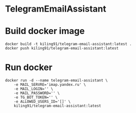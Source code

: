 # TelegramEmailAssistant

# Build docker image

```
docker build -t kiling91/telegram-email-assistant:latest .
docker push kiling91/telegram-email-assistant:latest
```

# Run docker

```
docker run -d --name telegram-email-assistant \
	-e MAIL_SERVRE='imap.yandex.ru' \
	-e MAIL_LOGIN='' \
    -e MAIL_PASSWORD='' \
    -e TG_BOT_TOKEN='' \
    -e ALLOWED_USERS_ID='[]' \
	kiling91/telegram-email-assistant:latest
```